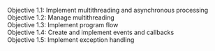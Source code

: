 Objective 1.1: Implement multithreading and asynchronous processing  
Objective 1.2: Manage multithreading  
Objective 1.3: Implement program flow  
Objective 1.4: Create and implement events and callbacks  
Objective 1.5: Implement exception handling  
